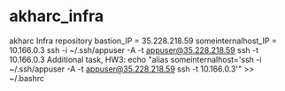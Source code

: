 # akharc_infra
akharc Infra repository
bastion_IP = 35.228.218.59
someinternalhost_IP = 10.166.0.3
ssh -i ~/.ssh/appuser -A -t appuser@35.228.218.59 ssh -t 10.166.0.3
Additional task, HW3:
echo "alias someinternalhost='ssh -i ~/.ssh/appuser -A -t appuser@35.228.218.59 ssh -t 10.166.0.3'" >> ~/.bashrc

